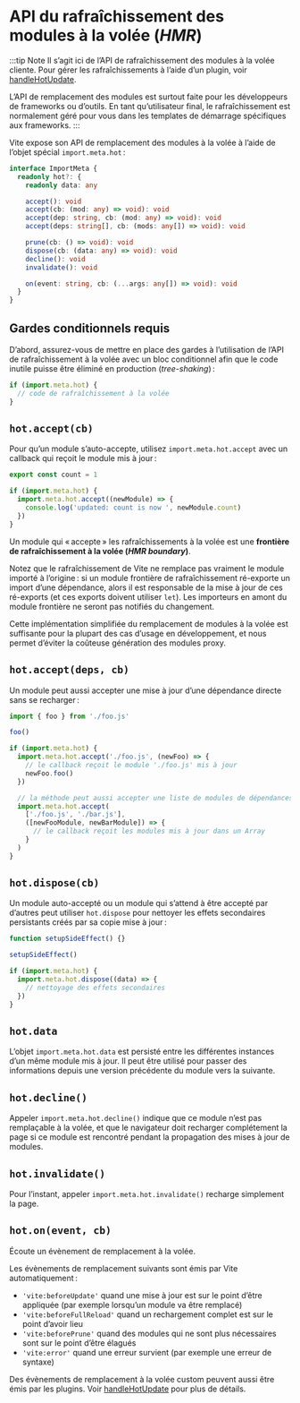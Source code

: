 # API du rafraîchissement des modules à la volée (_HMR_)

:::tip Note
Il s’agit ici de l’API de rafraîchissement des modules à la volée cliente. Pour gérer les rafraîchissements à l’aide d’un plugin, voir [handleHotUpdate](./api-plugin#handlehotupdate).

L’API de remplacement des modules est surtout faite pour les développeurs de frameworks ou d’outils. En tant qu’utilisateur final, le rafraîchissement est normalement géré pour vous dans les templates de démarrage spécifiques aux frameworks.
:::

Vite expose son API de remplacement des modules à la volée à l’aide de l’objet spécial `import.meta.hot` :

```ts
interface ImportMeta {
  readonly hot?: {
    readonly data: any

    accept(): void
    accept(cb: (mod: any) => void): void
    accept(dep: string, cb: (mod: any) => void): void
    accept(deps: string[], cb: (mods: any[]) => void): void

    prune(cb: () => void): void
    dispose(cb: (data: any) => void): void
    decline(): void
    invalidate(): void

    on(event: string, cb: (...args: any[]) => void): void
  }
}
```

## Gardes conditionnels requis

D’abord, assurez-vous de mettre en place des gardes à l’utilisation de l’API de rafraîchissement à la volée avec un bloc conditionnel afin que le code inutile puisse être éliminé en production (_tree-shaking_) :

```js
if (import.meta.hot) {
  // code de rafraîchissement à la volée
}
```

## `hot.accept(cb)`

Pour qu’un module s’auto-accepte, utilisez `import.meta.hot.accept` avec un callback qui reçoit le module mis à jour :

```js
export const count = 1

if (import.meta.hot) {
  import.meta.hot.accept((newModule) => {
    console.log('updated: count is now ', newModule.count)
  })
}
```

Un module qui « accepte » les rafraîchissements à la volée est une **frontière de rafraîchissement à la volée (_HMR boundary_)**.

Notez que le rafraîchissement de Vite ne remplace pas vraiment le module importé à l’origine : si un module frontière de rafraîchissement ré-exporte un import d’une dépendance, alors il est responsable de la mise à jour de ces ré-exports (et ces exports doivent utiliser `let`). Les importeurs en amont du module frontière ne seront pas notifiés du changement.

Cette implémentation simplifiée du remplacement de modules à la volée est suffisante pour la plupart des cas d’usage en développement, et nous permet d’éviter la coûteuse génération des modules proxy.

## `hot.accept(deps, cb)`

Un module peut aussi accepter une mise à jour d’une dépendance directe sans se recharger :

```js
import { foo } from './foo.js'

foo()

if (import.meta.hot) {
  import.meta.hot.accept('./foo.js', (newFoo) => {
    // le callback reçoit le module './foo.js' mis à jour
    newFoo.foo()
  })

  // la méthode peut aussi accepter une liste de modules de dépendances :
  import.meta.hot.accept(
    ['./foo.js', './bar.js'],
    ([newFooModule, newBarModule]) => {
      // le callback reçoit les modules mis à jour dans un Array
    }
  )
}
```

## `hot.dispose(cb)`

Un module auto-accepté ou un module qui s’attend à être accepté par d’autres peut utiliser `hot.dispose` pour nettoyer les effets secondaires persistants créés par sa copie mise à jour :

```js
function setupSideEffect() {}

setupSideEffect()

if (import.meta.hot) {
  import.meta.hot.dispose((data) => {
    // nettoyage des effets secondaires
  })
}
```

## `hot.data`

L’objet `import.meta.hot.data` est persisté entre les différentes instances d’un même module mis à jour. Il peut être utilisé pour passer des informations depuis une version précédente du module vers la suivante.

## `hot.decline()`

Appeler `import.meta.hot.decline()` indique que ce module n’est pas remplaçable à la volée, et que le navigateur doit recharger complétement la page si ce module est rencontré pendant la propagation des mises à jour de modules.

## `hot.invalidate()`

Pour l’instant, appeler `import.meta.hot.invalidate()` recharge simplement la page.

## `hot.on(event, cb)`

Écoute un évènement de remplacement à la volée.

Les évènements de remplacement suivants sont émis par Vite automatiquement :

- `'vite:beforeUpdate'` quand une mise à jour est sur le point d’être appliquée (par exemple lorsqu’un module va être remplacé)
- `'vite:beforeFullReload'` quand un rechargement complet est sur le point d’avoir lieu
- `'vite:beforePrune'` quand des modules qui ne sont plus nécessaires sont sur le point d’être élagués
- `'vite:error'` quand une erreur survient (par exemple une erreur de syntaxe)

Des évènements de remplacement à la volée custom peuvent aussi être émis par les plugins. Voir [handleHotUpdate](./api-plugin#handlehotupdate) pour plus de détails.
